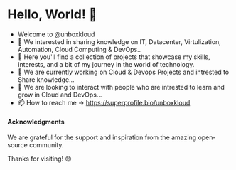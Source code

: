 # Hello, World! 👋
- Welcome to @unboxkloud
- 👀 We interested in sharing knowledge on IT, Datacenter, Virtulization, Automation, Cloud Computing & DevOps..
- 🚀 Here you'll find a collection of projects that showcase my skills, interests, and a bit of my journey in the world of technology.
- 🌱 We are currently working on Cloud & Devops Projects and intrested to Share knowledge...
- 💞️ We are looking to interact with people who are intrested to learn and grow in Cloud and DevOps...
- 📫 How to reach me -> https://superprofile.bio/unboxkloud

#### Acknowledgments

We are grateful for the support and inspiration from the amazing open-source community.

Thanks for visiting! 😊


<!---
unboxkloud/unboxkloud is a ✨ special ✨ repository because its `README.md` (this file) appears on your GitHub profile.
You can click the Preview link to take a look at your changes.
--->
